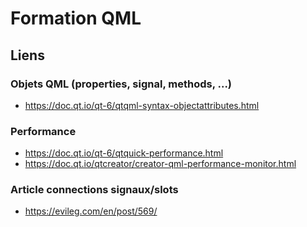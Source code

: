 # Formation QML

## Liens
### Objets QML (properties, signal, methods, ...)
- https://doc.qt.io/qt-6/qtqml-syntax-objectattributes.html

### Performance
- https://doc.qt.io/qt-6/qtquick-performance.html
- https://doc.qt.io/qtcreator/creator-qml-performance-monitor.html

### Article connections signaux/slots
- https://evileg.com/en/post/569/
